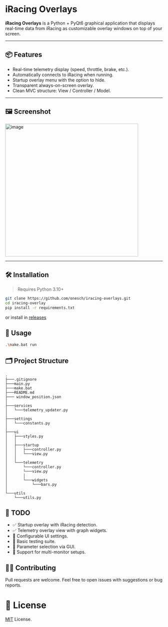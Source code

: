 # iRacing Overlays

**iRacing Overlays** is a Python + PyQt6 graphical application that displays real-time data from iRacing as customizable overlay windows on top of your screen.

---

## 📦 Features

- Real-time telemetry display (speed, throttle, brake, etc.).
- Automatically connects to iRacing when running.
- Startup overlay menu with the option to hide.
- Transparent always-on-screen overlay.
- Clean MVC structure: View / Controller / Model.

---

## 🖼️ Screenshot

<img width="425" alt="image" src="https://github.com/user-attachments/assets/8366cc71-5333-4b6e-86b9-a2a62e5f5443" />

---

## 🛠️ Installation

> Requires Python 3.10+

```bash
git clone https://github.com/onesch/iracing-overlays.git
cd iracing-overlay
pip install -r requirements.txt
```
or install in [releases](https://github.com/onesch/iracing-overlays/releases/tag/publish)

## 🚀 Usage
```bash
.\make.bat run
```

## 🗂️ Project Structure
```
.
├───.gitignore
├───main.py
├───make.bat
├───README.md
├─── window_position.json      
│
├───services
│   └───telemetry_updater.py
│
├───settings
│   └───constants.py
│
├───ui
│   ├───styles.py
│   │
│   ├───startup
│   │   ├───controller.py
│   │   └───view.py
│   │
│   └───telemetry
│       └───controller.py
│       └───view.py
│       │
│       └───widgets
│           └───bars.py
│
└───utils
    └───utils.py

```

## 📌 TODO
- ✅ Startup overlay with iRacing detection.
- ✅ Telemetry overlay view with graph widgets.
- 🔲 Configurable UI settings.
- 🔲 Basic testing suite.
- 🔲 Parameter selection via GUI.
- 🔲 Support for multi-monitor setups.

## 🧑‍💻 Contributing
Pull requests are welcome. Feel free to open issues with suggestions or bug reports.

# 📄 License
[MIT](https://github.com/onesch/iracing-overlays/blob/master/LICENSE) License.

